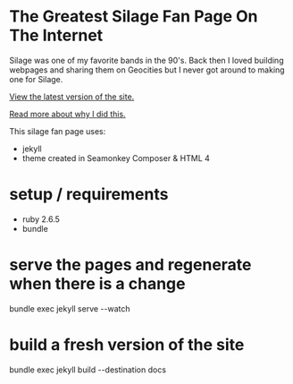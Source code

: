 # The Greatest Silage Fan Page On The Internet

Silage was one of my favorite bands in the 90's.  Back then I loved building webpages
and sharing them on Geocities but I never got around to making one for Silage.

[View the latest version of the site.](https://jdodson.github.io/silagefanpage/)

[Read more about why I did this.](https://medium.com/@jdodson/why-i-created-a-90s-fan-page-for-the-greatest-band-in-the-world-and-wrote-this-think-piece-about-e8b11d21becb)

This silage fan page uses:
* jekyll
* theme created in Seamonkey Composer & HTML 4

# setup / requirements

* ruby 2.6.5
* bundle

# serve the pages and regenerate when there is a change
bundle exec jekyll serve --watch

# build a fresh version of the site
bundle exec jekyll build --destination docs
